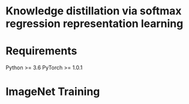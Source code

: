 # Knowledge distillation via softmax regression representation learning
# Requirements
Python >= 3.6
PyTorch >= 1.0.1
# ImageNet Training

